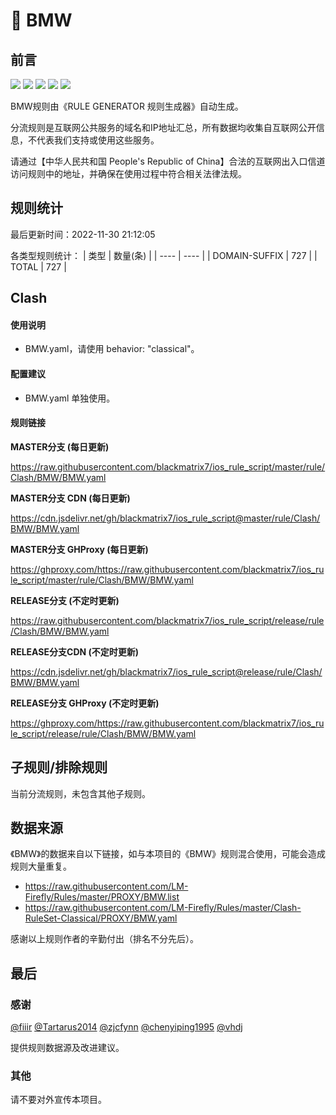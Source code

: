 # 🧸 BMW

## 前言

![](https://shields.io/badge/-移除重复规则-ff69b4) ![](https://shields.io/badge/-DOMAIN与DOMAIN--SUFFIX合并-green) ![](https://shields.io/badge/-DOMAIN--SUFFIX间合并-critical) ![](https://shields.io/badge/-DOMAIN--SUFFIX与DOMAIN--KEYWORD合并-blue) ![](https://shields.io/badge/-IP--CIDR(6)合并-blueviolet) 

BMW规则由《RULE GENERATOR 规则生成器》自动生成。

分流规则是互联网公共服务的域名和IP地址汇总，所有数据均收集自互联网公开信息，不代表我们支持或使用这些服务。

请通过【中华人民共和国 People's Republic of China】合法的互联网出入口信道访问规则中的地址，并确保在使用过程中符合相关法律法规。

## 规则统计

最后更新时间：2022-11-30 21:12:05

各类型规则统计：
| 类型 | 数量(条)  | 
| ---- | ----  |
| DOMAIN-SUFFIX | 727  | 
| TOTAL | 727  | 


## Clash 

#### 使用说明
- BMW.yaml，请使用 behavior: "classical"。

#### 配置建议
- BMW.yaml 单独使用。

#### 规则链接
**MASTER分支 (每日更新)**

https://raw.githubusercontent.com/blackmatrix7/ios_rule_script/master/rule/Clash/BMW/BMW.yaml

**MASTER分支 CDN (每日更新)**

https://cdn.jsdelivr.net/gh/blackmatrix7/ios_rule_script@master/rule/Clash/BMW/BMW.yaml

**MASTER分支 GHProxy (每日更新)**

https://ghproxy.com/https://raw.githubusercontent.com/blackmatrix7/ios_rule_script/master/rule/Clash/BMW/BMW.yaml

**RELEASE分支 (不定时更新)**

https://raw.githubusercontent.com/blackmatrix7/ios_rule_script/release/rule/Clash/BMW/BMW.yaml

**RELEASE分支CDN (不定时更新)**

https://cdn.jsdelivr.net/gh/blackmatrix7/ios_rule_script@release/rule/Clash/BMW/BMW.yaml

**RELEASE分支 GHProxy (不定时更新)**

https://ghproxy.com/https://raw.githubusercontent.com/blackmatrix7/ios_rule_script/release/rule/Clash/BMW/BMW.yaml

## 子规则/排除规则


当前分流规则，未包含其他子规则。

## 数据来源

《BMW》的数据来自以下链接，如与本项目的《BMW》规则混合使用，可能会造成规则大量重复。

- https://raw.githubusercontent.com/LM-Firefly/Rules/master/PROXY/BMW.list
- https://raw.githubusercontent.com/LM-Firefly/Rules/master/Clash-RuleSet-Classical/PROXY/BMW.yaml


感谢以上规则作者的辛勤付出（排名不分先后）。

## 最后

### 感谢

[@fiiir](https://github.com/fiiir) [@Tartarus2014](https://github.com/Tartarus2014) [@zjcfynn](https://github.com/zjcfynn) [@chenyiping1995](https://github.com/chenyiping1995) [@vhdj](https://github.com/vhdj)

提供规则数据源及改进建议。

### 其他

请不要对外宣传本项目。